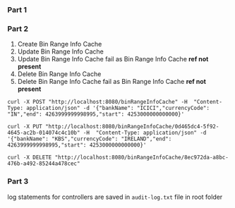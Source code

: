 ### Part 1



### Part 2
1. Create Bin Range Info Cache
2. Update Bin Range Info Cache
3. Update Bin Range Info Cache fail as Bin Range Info Cache **ref not present**
4. Delete Bin Range Info Cache
5. Delete Bin Range Info Cache fail as Bin Range Info Cache **ref not present**

```curl
curl -X POST "http://localhost:8080/binRangeInfoCache" -H  "Content-Type: application/json" -d '{"bankName": "ICICI","currencyCode": "IN","end": 4263999999998995,"start": 4253000000000000}'

curl -X PUT "http://localhost:8080/binRangeInfoCache/0d465dc4-5f92-4645-ac2b-014074c4c10b" -H  "Content-Type: application/json" -d '{"bankName": "KBS","currencyCode": "IRELAND","end": 4263999999998995,"start": 4253000000000000}'

curl -X DELETE "http://localhost:8080/binRangeInfoCache/8ec972da-a8bc-476b-a492-85244a478cec" 
```

### Part 3
log statements for controllers are saved in `audit-log.txt` file in root folder